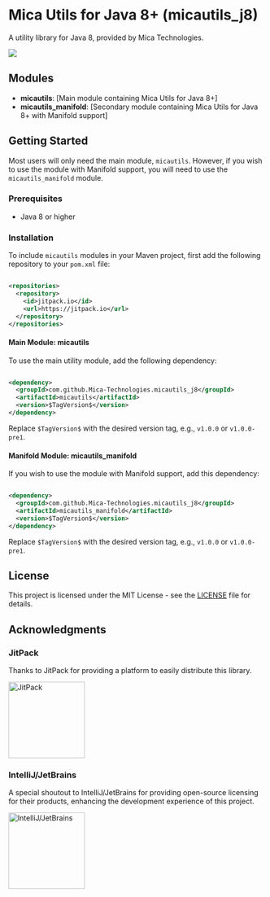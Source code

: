 # Mica Utils for Java 8+ (micautils_j8)

A utility library for Java 8, provided by Mica Technologies.

[![](https://jitpack.io/v/Mica-Technologies/micautils_j8.svg)](https://jitpack.io/#Mica-Technologies/micautils_j8)

## Modules

- **micautils**: [Main module containing Mica Utils for Java 8+]
- **micautils_manifold**: [Secondary module containing Mica Utils for Java 8+ with Manifold support]

## Getting Started

Most users will only need the main module, `micautils`. However, if you wish to use the
module with Manifold support, you will need to use the `micautils_manifold` module.

### Prerequisites

- Java 8 or higher

### Installation

To include `micautils` modules in your Maven project, first add the following repository to
your `pom.xml` file:

```xml

<repositories>
  <repository>
    <id>jitpack.io</id>
    <url>https://jitpack.io</url>
  </repository>
</repositories>
```

#### Main Module: micautils

To use the main utility module, add the following dependency:

```xml

<dependency>
  <groupId>com.github.Mica-Technologies.micautils_j8</groupId>
  <artifactId>micautils</artifactId>
  <version>$TagVersion$</version>
</dependency>
```

Replace `$TagVersion$` with the desired version tag, e.g., `v1.0.0` or `v1.0.0-pre1`.

#### Manifold Module: micautils_manifold

If you wish to use the module with Manifold support, add this dependency:

```xml

<dependency>
  <groupId>com.github.Mica-Technologies.micautils_j8</groupId>
  <artifactId>micautils_manifold</artifactId>
  <version>$TagVersion$</version>
</dependency>
```

Replace `$TagVersion$` with the desired version tag, e.g., `v1.0.0` or `v1.0.0-pre1`.

## License

This project is licensed under the MIT License - see the [LICENSE](LICENSE) file for details.

## Acknowledgments

### JitPack

Thanks to JitPack for providing a platform to easily distribute this library.

[<img src="https://jitpack.io/w/img/jitpack_bg_opacity01.png" width="150" alt="JitPack" />](https://jitpack.io/)

### IntelliJ/JetBrains

A special shoutout to IntelliJ/JetBrains for providing open-source licensing for their products,
enhancing the development experience of this project.

[<img src="https://resources.jetbrains.com/storage/products/company/brand/logos/jb_beam.png" width="150" alt="IntelliJ/JetBrains" />](https://www.jetbrains.com/)
